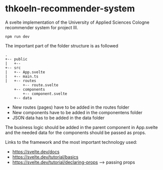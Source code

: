 # thkoeln-recommender-system

A svelte implementation of the University of Applied Sciences Cologne recommender system for project III.

```npm run dev```

The important part of the folder structure is as followed

```
.
+-- public
|   +--
+-- src
|   +-- App.svelte
|   +-- main.ts
|   +-- routes
        +-- route.svelte
    +-- components
        +-- component.svelte
    +-- data

```

- New routes (pages) have to be added in the routes folder
- New components have to be added in the componentens folder
- JSON data has to be added in the data folder

The business logic should be added in the parent component in App.svelte and the 
needed data for the components should be passed as props.

Links to the framework and the most important technology used:
- https://svelte.dev/docs
- https://svelte.dev/tutorial/basics
- https://svelte.dev/tutorial/declaring-props --> passing props